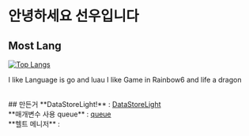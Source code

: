 # 안녕하세요 선우입니다



## Most Lang 
[![Top Langs](https://github-readme-stats.vercel.app/api/top-langs/?username=kimpure&langs_count=6&layout=compact&theme=dark)](https://github.com/kimpure/kimpure)

I like Language is go and luau
I like Game in Rainbow6 and life a dragon
 
<br>
## 만든거 
**DataStoreLight!** : <a href="https://github.com">DataStoreLight</a> <br>
**매개변수 사용 queue** : <a href="https://github.com/CavefulGames/kitty/tree/main/kit/queue">queue</a>
<br>
**헬트 메니저** : <a href="https://github.com/kimpure/health menage>healthmeneget</a>
